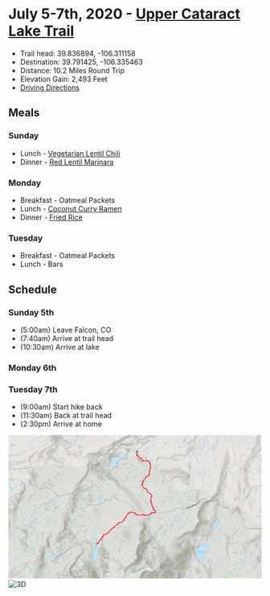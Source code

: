 # July 5-7th, 2020 - [Upper Cataract Lake Trail](https://www.alltrails.com/trail/us/colorado/upper-cataract-lake-trail)
- Trail head: 39.836894, -106.311158
- Destination: 39.791425, -106.335463
- Distance: 10.2 Miles Round Trip
- Elevation Gain: 2,493 Feet
- [Driving Directions](https://www.google.com/maps/dir/Falcon,+CO/39.8369,-106.31097/@39.3397604,-106.5784331,8z/data=!4m12!4m11!1m5!1m1!1s0x871333c80a0d9aa9:0x490cfece10bcb684!2m2!1d-104.6009415!2d38.9383017!1m0!2m3!6e0!7e2!8j1593925200)

## Meals

### Sunday
- Lunch - [Vegetarian Lentil Chili](https://www.rei.com/blog/camp/backpacking-vegetarian-lentil-chili-recipe)
- Dinner  - [Red Lentil Marinara](https://www.rei.com/blog/camp/backpacking-recipes-red-lentil-marinara)

### Monday
- Breakfast - Oatmeal Packets
- Lunch - [Coconut Curry Ramen](https://www.rei.com/blog/camp/backpacking-recipe-coconut-curry-ramen)
- Dinner - [Fried Rice](https://www.rei.com/blog/camp/backpacking-recipe-fried-rice)

### Tuesday
- Breakfast - Oatmeal Packets
- Lunch - Bars

## Schedule

### Sunday 5th
- (5:00am) Leave Falcon, CO
- (7:40am) Arrive at trail head
- (10:30am) Arrive at lake

### Monday 6th

### Tuesday 7th
- (9:00am) Start hike back
- (11:30am) Back at trail head
- (2:30pm) Arrive at home

![TOPO](./TOPO.png)
![3D](./3D.png)
